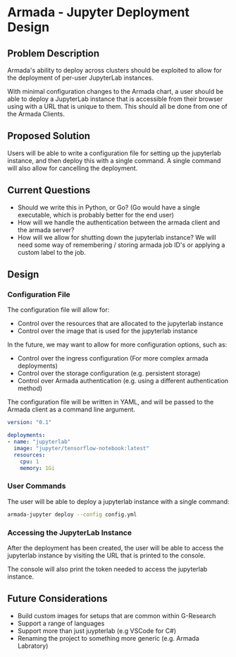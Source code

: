 # Armada - Jupyter Deployment Design

## Problem Description

Armada's ability to deploy across clusters should be exploited to allow for the deployment of per-user JupyterLab instances.

With minimal configuration changes to the Armada chart, a user should be able to deploy a JupyterLab instance that is accessible from their browser using with a URL that is unique to them. This should all be done from one of the Armada Clients.

## Proposed Solution

Users will be able to write a configuration file for setting up the jupyterlab instance, and then deploy this with a single command. A single command will also allow for cancelling the deployment.

## Current Questions

- Should we write this in Python, or Go? (Go would have a single executable, which is probably better for the end user)
- How will we handle the authentication between the armada client and the armada server?
- How will we allow for shutting down the jupyterlab instance? We will need some way of remembering / storing armada job ID's or applying a custom label to the job.

## Design

### Configuration File

The configuration file will allow for:

- Control over the resources that are allocated to the jupyterlab instance
- Control over the image that is used for the jupyterlab instance

In the future, we may want to allow for more configuration options, such as:

- Control over the ingress configuration (For more complex armada deployments)
- Control over the storage configuration (e.g. persistent storage)
- Control over Armada authentication (e.g. using a different authentication method)

The configuration file will be written in YAML, and will be passed to the Armada client as a command line argument.

```yml
version: "0.1"

deployments:
- name: "jupyterlab"
  image: "jupyter/tensorflow-notebook:latest"
  resources:
    cpu: 1
    memory: 1Gi
```

### User Commands

The user will be able to deploy a jupyterlab instance with a single command:

```bash
armada-jupyter deploy --config config.yml
```

### Accessing the JupyterLab Instance

After the deployment has been created, the user will be able to access the jupyterlab instance by visiting the URL that is printed to the console.

The console will also print the token needed to access the jupyterlab instance.

## Future Considerations

- Build custom images for setups that are common within G-Research
- Support a range of languages
- Support more than just juypterlab (e.g VSCode for C#)
- Renaming the project to something more generic (e.g. Armada Labratory)